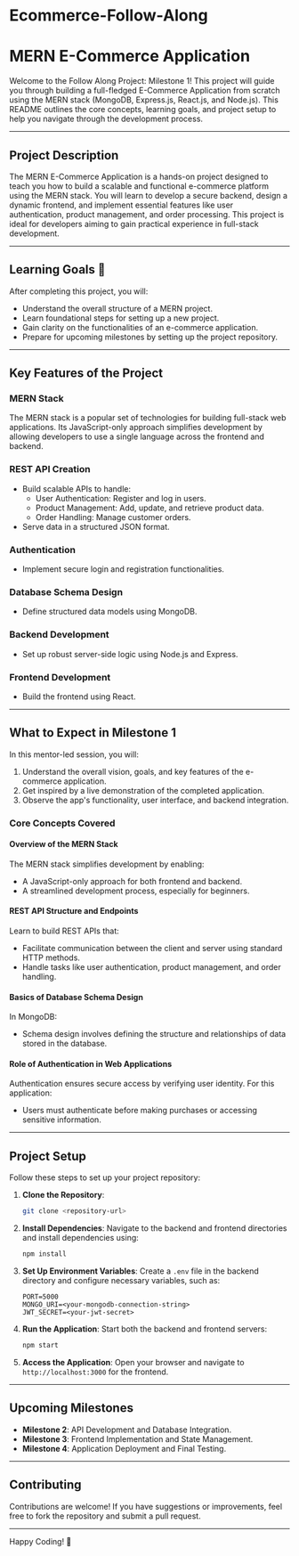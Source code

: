 # Ecommerce-Follow-Along
# MERN E-Commerce Application

Welcome to the Follow Along Project: Milestone 1! This project will guide you through building a full-fledged E-Commerce Application from scratch using the MERN stack (MongoDB, Express.js, React.js, and Node.js). This README outlines the core concepts, learning goals, and project setup to help you navigate through the development process.

---

## Project Description
The MERN E-Commerce Application is a hands-on project designed to teach you how to build a scalable and functional e-commerce platform using the MERN stack. You will learn to develop a secure backend, design a dynamic frontend, and implement essential features like user authentication, product management, and order processing. This project is ideal for developers aiming to gain practical experience in full-stack development.

---

## Learning Goals 🎯
After completing this project, you will:

- Understand the overall structure of a MERN project.
- Learn foundational steps for setting up a new project.
- Gain clarity on the functionalities of an e-commerce application.
- Prepare for upcoming milestones by setting up the project repository.

---

## Key Features of the Project

### MERN Stack
The MERN stack is a popular set of technologies for building full-stack web applications. Its JavaScript-only approach simplifies development by allowing developers to use a single language across the frontend and backend.

### REST API Creation
- Build scalable APIs to handle:
  - User Authentication: Register and log in users.
  - Product Management: Add, update, and retrieve product data.
  - Order Handling: Manage customer orders.
- Serve data in a structured JSON format.

### Authentication
- Implement secure login and registration functionalities.

### Database Schema Design
- Define structured data models using MongoDB.

### Backend Development
- Set up robust server-side logic using Node.js and Express.

### Frontend Development
- Build the frontend using React.

---

## What to Expect in Milestone 1
In this mentor-led session, you will:

1. Understand the overall vision, goals, and key features of the e-commerce application.
2. Get inspired by a live demonstration of the completed application.
3. Observe the app's functionality, user interface, and backend integration.

### Core Concepts Covered

#### Overview of the MERN Stack
The MERN stack simplifies development by enabling:
- A JavaScript-only approach for both frontend and backend.
- A streamlined development process, especially for beginners.

#### REST API Structure and Endpoints
Learn to build REST APIs that:
- Facilitate communication between the client and server using standard HTTP methods.
- Handle tasks like user authentication, product management, and order handling.

#### Basics of Database Schema Design
In MongoDB:
- Schema design involves defining the structure and relationships of data stored in the database.

#### Role of Authentication in Web Applications
Authentication ensures secure access by verifying user identity. For this application:
- Users must authenticate before making purchases or accessing sensitive information.

---

## Project Setup
Follow these steps to set up your project repository:

1. **Clone the Repository**:
   ```bash
   git clone <repository-url>
   ```

2. **Install Dependencies**:
   Navigate to the backend and frontend directories and install dependencies using:
   ```bash
   npm install
   ```

3. **Set Up Environment Variables**:
   Create a `.env` file in the backend directory and configure necessary variables, such as:
   ```env
   PORT=5000
   MONGO_URI=<your-mongodb-connection-string>
   JWT_SECRET=<your-jwt-secret>
   ```

4. **Run the Application**:
   Start both the backend and frontend servers:
   ```bash
   npm start
   ```

5. **Access the Application**:
   Open your browser and navigate to `http://localhost:3000` for the frontend.

---

## Upcoming Milestones
- **Milestone 2**: API Development and Database Integration.
- **Milestone 3**: Frontend Implementation and State Management.
- **Milestone 4**: Application Deployment and Final Testing.

---

## Contributing
Contributions are welcome! If you have suggestions or improvements, feel free to fork the repository and submit a pull request.

---



Happy Coding! 🎉


